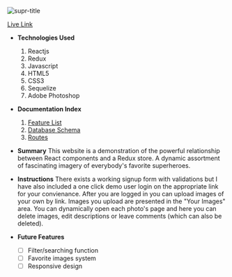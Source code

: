 ![supr-title](https://user-images.githubusercontent.com/68219912/165804347-c4907339-a547-41ca-b93c-4499486f1ddb.png)

[Live Link](https://suprheroes.herokuapp.com/)

- **Technologies Used**
  1. Reactjs
  2. Redux
  3. Javascript
  4. HTML5
  5. CSS3
  6. Sequelize
  7. Adobe Photoshop

- **Documentation Index**
  1. [Feature List](https://github.com/midknightsurfer/Supr/wiki/MVP-List)
  2. [Database Schema](https://github.com/midknightsurfer/Supr/wiki/DB-Schema)
  3. [Routes](https://github.com/midknightsurfer/Supr/wiki/Routes)

- **Summary**
  This website is a demonstration of the powerful relationship between React components and a Redux store. A dynamic assortment of fascinating imagery of everybody's favorite superheroes.

- **Instructions**
  There exists a working signup form with validations but I have also included a one click demo user login on the appropriate link for your convienance.
  After you are logged in you can upload images of your own by link. Images you upload are presented in the "Your Images" area. You can dynamically open each photo's page and here you can delete images, edit descriptions or leave comments (which can also be deleted).

- **Future Features**
  - [ ] Filter/searching function
  - [ ] Favorite images system
  - [ ] Responsive design
